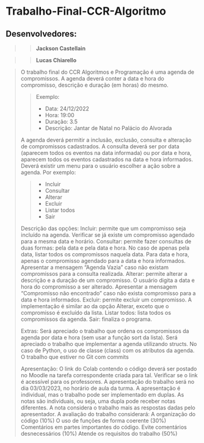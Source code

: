 # Trabalho-Final-CCR-Algoritmo

  ## Desenvolvedores: 
  
  >>  **Jackson Castellain**
  
  >>  **Lucas Chiarello**

>O trabalho final do CCR Algoritmos e Programação é uma agenda de compromissos. A agenda deverá conter a data e hora do compromisso, descrição e duração (em horas) do mesmo.
>>Exemplo:
>>- Data: 24/12/2022
>>- Hora: 19:00
>>- Duração: 3.5
>>- Descrição: Jantar de Natal no Palácio do Alvorada
>
>A agenda deverá permitir a inclusão, exclusão, consulta e alteração de compromissos cadastrados. A consulta deverá ser por data (aparecem todos os eventos na data informada) ou por data e hora, aparecem todos os eventos cadastrados na data e hora informados.
>Deverá existir um menu para o usuário escolher a ação sobre a agenda. Por exemplo:
>>- Incluir
>>- Consultar
>>- Alterar
>>- Excluir
>>- Listar todos
>>- Sair
>
>Descrição das opções:
>Incluir: permite que um compromisso seja incluído na agenda. Verificar se já existe um compromisso agendado para a mesma data e horário. 
>Consultar: permite fazer consultas de duas formas: pela data e pela data e hora. No caso de apenas pela data, listar todos os compromissos naquela data. Para data e hora, apenas o compromisso agendado para a data e hora informados. Apresentar a mensagem “Agenda Vazia” caso não existam compromissos para a consulta realizada.
>Alterar: permite alterar a descrição e a duração de um compromisso. O usuário digita a data e hora do compromisso a ser alterado. Apresentar a mensagem “Compromisso não encontrado” caso não exista compromisso para a data e hora informados.
>Excluir: permite excluir um compromisso. A implementação é similar ao da opção Alterar, exceto que o compromisso é excluído da lista.
>Listar todos: lista todos os compromissos da agenda.
>Sair: finaliza o programa.
>
>Extras:
>Será apreciado o trabalho que ordena os compromissos da agenda por data e hora (sem usar a função sort da lista).
>Será apreciado o trabalho que implementar a agenda utilizando structs. No caso de Python, o uso de classe (class) com os atributos da agenda.
>O trabalho que estiver no Git com commits
>
>Apresentação:
>O link do Colab contendo o código deverá ser postado no Moodle na tarefa correspondente criada para tal. Verificar se o link é acessível para os professores.
>A apresentação do trabalho será no dia 03/03/2023, no horário de aula da turma.
>A apresentação é individual, mas o trabalho pode ser implementado em duplas. As notas são individuais, ou seja, uma dupla pode receber notas diferentes. A nota considera o trabalho mais as respostas dadas pelo apresentador.
>A avaliação do trabalho considerará:
>A organização do código (10%)
>O uso de funções de forma coerente (30%)
>Comentários em partes importantes do código. Evite comentários desnecessários (10%)
>Atende os requisitos do trabalho (50%)


